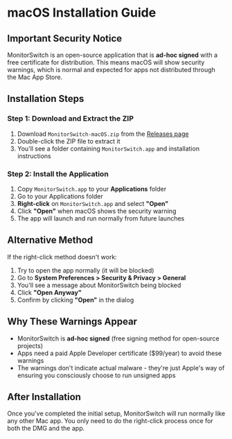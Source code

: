 # macOS Installation Guide

## Important Security Notice

MonitorSwitch is an open-source application that is **ad-hoc signed** with a free certificate for distribution. This means macOS will show security warnings, which is normal and expected for apps not distributed through the Mac App Store.

## Installation Steps

### Step 1: Download and Extract the ZIP

1. Download `MonitorSwitch-macOS.zip` from the [Releases page](https://github.com/aerodomigue/MonitorSwitch/releases)
2. Double-click the ZIP file to extract it
3. You'll see a folder containing `MonitorSwitch.app` and installation instructions

### Step 2: Install the Application

1. Copy `MonitorSwitch.app` to your **Applications** folder
2. Go to your Applications folder  
3. **Right-click** on `MonitorSwitch.app` and select **"Open"**
4. Click **"Open"** when macOS shows the security warning
5. The app will launch and run normally from future launches

## Alternative Method

If the right-click method doesn't work:

1. Try to open the app normally (it will be blocked)
2. Go to **System Preferences > Security & Privacy > General**
3. You'll see a message about MonitorSwitch being blocked
4. Click **"Open Anyway"**
5. Confirm by clicking **"Open"** in the dialog

## Why These Warnings Appear

- MonitorSwitch is **ad-hoc signed** (free signing method for open-source projects)
- Apps need a paid Apple Developer certificate ($99/year) to avoid these warnings
- The warnings don't indicate actual malware - they're just Apple's way of ensuring you consciously choose to run unsigned apps

## After Installation

Once you've completed the initial setup, MonitorSwitch will run normally like any other Mac app. You only need to do the right-click process once for both the DMG and the app.
